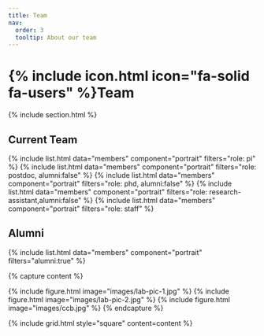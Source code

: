 ```yaml
---
title: Team
nav:
  order: 3
  tooltip: About our team
---
```


# {% include icon.html icon="fa-solid fa-users" %}Team

{% include section.html %}

## Current Team
{% include list.html data="members" component="portrait" filters="role: pi" %}
{% include list.html data="members" component="portrait" filters="role: postdoc, alumni:false" %}
{% include list.html data="members" component="portrait" filters="role: phd, alumni:false" %}
{% include list.html data="members" component="portrait" filters="role: research-assistant,alumni:false" %}
{% include list.html data="members" component="portrait" filters="role: staff" %}

## Alumni
{% include list.html data="members" component="portrait" filters="alumni:true" %}

{% capture content %}

{% include figure.html image="images/lab-pic-1.jpg" %}
{% include figure.html image="images/lab-pic-2.jpg" %}
{% include figure.html image="images/ccb.jpg" %}
{% endcapture %}

{% include grid.html style="square" content=content %}
